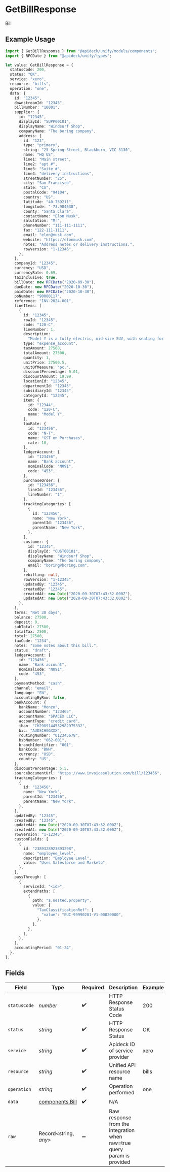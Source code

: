 # GetBillResponse

Bill

## Example Usage

```typescript
import { GetBillResponse } from "@apideck/unify/models/components";
import { RFCDate } from "@apideck/unify/types";

let value: GetBillResponse = {
  statusCode: 200,
  status: "OK",
  service: "xero",
  resource: "bills",
  operation: "one",
  data: {
    id: "12345",
    downstreamId: "12345",
    billNumber: "10001",
    supplier: {
      id: "12345",
      displayId: "SUPP00101",
      displayName: "Windsurf Shop",
      companyName: "The boring company",
      address: {
        id: "123",
        type: "primary",
        string: "25 Spring Street, Blackburn, VIC 3130",
        name: "HQ US",
        line1: "Main street",
        line2: "apt #",
        line3: "Suite #",
        line4: "delivery instructions",
        streetNumber: "25",
        city: "San Francisco",
        state: "CA",
        postalCode: "94104",
        country: "US",
        latitude: "40.759211",
        longitude: "-73.984638",
        county: "Santa Clara",
        contactName: "Elon Musk",
        salutation: "Mr",
        phoneNumber: "111-111-1111",
        fax: "122-111-1111",
        email: "elon@musk.com",
        website: "https://elonmusk.com",
        notes: "Address notes or delivery instructions.",
        rowVersion: "1-12345",
      },
    },
    companyId: "12345",
    currency: "USD",
    currencyRate: 0.69,
    taxInclusive: true,
    billDate: new RFCDate("2020-09-30"),
    dueDate: new RFCDate("2020-10-30"),
    paidDate: new RFCDate("2020-10-30"),
    poNumber: "90000117",
    reference: "INV-2024-001",
    lineItems: [
      {
        id: "12345",
        rowId: "12345",
        code: "120-C",
        lineNumber: 1,
        description:
          "Model Y is a fully electric, mid-size SUV, with seating for up to seven, dual motor AWD and unparalleled protection.",
        type: "expense_account",
        taxAmount: 27500,
        totalAmount: 27500,
        quantity: 1,
        unitPrice: 27500.5,
        unitOfMeasure: "pc.",
        discountPercentage: 0.01,
        discountAmount: 19.99,
        locationId: "12345",
        departmentId: "12345",
        subsidiaryId: "12345",
        categoryId: "12345",
        item: {
          id: "12344",
          code: "120-C",
          name: "Model Y",
        },
        taxRate: {
          id: "123456",
          code: "N-T",
          name: "GST on Purchases",
          rate: 10,
        },
        ledgerAccount: {
          id: "123456",
          name: "Bank account",
          nominalCode: "N091",
          code: "453",
        },
        purchaseOrder: {
          id: "123456",
          lineId: "123456",
          lineNumber: "1",
        },
        trackingCategories: [
          {
            id: "123456",
            name: "New York",
            parentId: "123456",
            parentName: "New York",
          },
        ],
        customer: {
          id: "12345",
          displayId: "CUST00101",
          displayName: "Windsurf Shop",
          companyName: "The boring company",
          email: "boring@boring.com",
        },
        rebilling: null,
        rowVersion: "1-12345",
        updatedBy: "12345",
        createdBy: "12345",
        createdAt: new Date("2020-09-30T07:43:32.000Z"),
        updatedAt: new Date("2020-09-30T07:43:32.000Z"),
      },
    ],
    terms: "Net 30 days",
    balance: 27500,
    deposit: 0,
    subTotal: 27500,
    totalTax: 2500,
    total: 27500,
    taxCode: "1234",
    notes: "Some notes about this bill.",
    status: "draft",
    ledgerAccount: {
      id: "123456",
      name: "Bank account",
      nominalCode: "N091",
      code: "453",
    },
    paymentMethod: "cash",
    channel: "email",
    language: "EN",
    accountingByRow: false,
    bankAccount: {
      bankName: "Monzo",
      accountNumber: "123465",
      accountName: "SPACEX LLC",
      accountType: "credit_card",
      iban: "CH2989144532982975332",
      bic: "AUDSCHGGXXX",
      routingNumber: "012345678",
      bsbNumber: "062-001",
      branchIdentifier: "001",
      bankCode: "BNH",
      currency: "USD",
      country: "US",
    },
    discountPercentage: 5.5,
    sourceDocumentUrl: "https://www.invoicesolution.com/bill/123456",
    trackingCategories: [
      {
        id: "123456",
        name: "New York",
        parentId: "123456",
        parentName: "New York",
      },
    ],
    updatedBy: "12345",
    createdBy: "12345",
    updatedAt: new Date("2020-09-30T07:43:32.000Z"),
    createdAt: new Date("2020-09-30T07:43:32.000Z"),
    rowVersion: "1-12345",
    customFields: [
      {
        id: "2389328923893298",
        name: "employee_level",
        description: "Employee Level",
        value: "Uses Salesforce and Marketo",
      },
    ],
    passThrough: [
      {
        serviceId: "<id>",
        extendPaths: [
          {
            path: "$.nested.property",
            value: {
              "TaxClassificationRef": {
                "value": "EUC-99990201-V1-00020000",
              },
            },
          },
        ],
      },
    ],
    accountingPeriod: "01-24",
  },
};
```

## Fields

| Field                                                                   | Type                                                                    | Required                                                                | Description                                                             | Example                                                                 |
| ----------------------------------------------------------------------- | ----------------------------------------------------------------------- | ----------------------------------------------------------------------- | ----------------------------------------------------------------------- | ----------------------------------------------------------------------- |
| `statusCode`                                                            | *number*                                                                | :heavy_check_mark:                                                      | HTTP Response Status Code                                               | 200                                                                     |
| `status`                                                                | *string*                                                                | :heavy_check_mark:                                                      | HTTP Response Status                                                    | OK                                                                      |
| `service`                                                               | *string*                                                                | :heavy_check_mark:                                                      | Apideck ID of service provider                                          | xero                                                                    |
| `resource`                                                              | *string*                                                                | :heavy_check_mark:                                                      | Unified API resource name                                               | bills                                                                   |
| `operation`                                                             | *string*                                                                | :heavy_check_mark:                                                      | Operation performed                                                     | one                                                                     |
| `data`                                                                  | [components.Bill](../../models/components/bill.md)                      | :heavy_check_mark:                                                      | N/A                                                                     |                                                                         |
| `raw`                                                                   | Record<string, *any*>                                                   | :heavy_minus_sign:                                                      | Raw response from the integration when raw=true query param is provided |                                                                         |